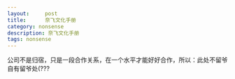 ```yaml
---
layout:     post
title:      奈飞文化手册
category: nonsense
description: 奈飞文化手册
tags: nonsense
---
```


<!-- note：

    一、只招成年人
    1、只雇佣、奖励和容忍完全成熟的成年人
    2、让员工加入到让他信任和钦佩的同事团队中
    3、打造及可能间接的工作流程和强大的纪律文化
    4、不要让规章和制度限制了高绩效者
    
    成年人的最好奖励是成功。是的，虽然我常说要看钱，但是如果有拯救全人类的工作机会，我也是可以免费提供服务的(谁要你。
    流程是为了不出错而制定的，也确实对效率高，质量高的员工是个限制。但是文中说取消假期，自行决定假期这个...你说得没错，我这种人确实还是不会随便请假的，但前提是工作要足够有吸引力，不然还是觉得自己亏的，当然公司是Netflix的话，当我没说。

    二、让每位员工都理解公司业务
    1、建立新员工大学，保持沟通的强节奏
    2、双向沟通，为员工提供向所有管理者提问的机会
    3、让每一位员工了解，他为客户带来的体验是如何直接影响公司利润的
    4、开授课程：公司业务运作和客户服务的基本知识
    5、让员工有机会更好的了解业务和客户

    『双向沟通，为员工提供向所有管理者提问的机会』给我这个机会，我好像都不知道问啥...真的很废一员工了。
    理解公司业务这点我做得很不好，领导几乎是实时强调，所以领导做得很好了，但是我感觉自己还是理解得很不到位。但作为小管理者，我还是会将我知道的全部传达下去，这点我可以做到毫无保留(因为知道的也不多，总感觉自己的能力限制的别人呢。赶紧思考一下公司未来半年的目标计划。
    「公司业务运作和客户服务的基本知识」请公司教教我。

    三、如何做到结对坦诚
    1、人前人后言行一致
    2、公开批评，面对面沟通是解决问题的最有效方式
    3、只有当管理者能够坦诚错误时，员工才能畅所欲言
    4、公司要有一套透明的反馈机制

    坦诚这件事我一直是尽量做到，尤其是承认错误上，因为我觉得找借口，被发现言行不一什么的看上去很难看，我宁愿主动承认错误，当然为了自己好受，承认也是一笔带过，把重点放在怎么弥补错误，解决问题上。大大方方的比较好看。

    四、用事实捍卫观点
    1、鼓励以事实为依据的公开辩论
    2、不过分依赖数据，但会使用来自数据分析得洞察对团队决策进行补充
    3、牢记基于事实不等于真实，不断对观点进行再次审视和讨论
    4、辩论陷入僵局时，尝试站在对方的立场上辩论，找到自己立场的漏洞

    像我这种根本没有话术准备，完全无法即兴发挥，突然cue就说不出话的人，只有反复思考的东西才能阐述得出来。所以用事实为依据的公开辩论，只要我有事实，我就可以，也愿意因此辩论，想让我不用事实，我自己都不信，就更说不出。
    第二点就比较难了，想把责任都推到数据上也不行，还要有自己的判断相辅相成。
    站到对方立场这件事，可以做到，因为我要是想说服对方，就必须自己准备好，想准备好，就得把对方的case想全，看看自己怎么应对。经常，这么一想，好像也不用辩论了，就自己妥协了。。

    五、组建未来需要的团队
    1、面向未来去思考你需要什么样的团队
    2、站在6个月后的未来审视你现在的团队，了解团队对即将到来的变化是否已准备就绪
    3、让每个人都理解团队需要持续进化
    4、有些人永远无法成长为未来组织中的高绩效者，主动让他们离开
    5、持续不断地搜寻人才，招入谁和解聘谁的决定必须完全建立在团队绩效的基础上

    这点我没经验，观察领导的话，应该是做到的吧。最少绩效不佳者主动裁掉是没问题的。

    六、如何雇佣高度匹配员工
    1、用人经理是首席招聘官
    2、招聘优秀人才不是招聘一流选手，而是为岗位需求找到最佳匹配人员
    3、确保每一个对业务至关重要的岗位上，都有一位一流人才
    4、主动让那些已经很出色的人离开，以便给顶尖人才腾位置

    招聘最佳匹配这件事，可以理解，没人不认同吧现在。「主动让那些已经很出色的人离开，以便给顶尖人才腾位置」就很残酷了，但是不知道我是不是心态还年轻，如果这样对我，我应该是可以接受的，此处不留爷自有留爷处，不知道真遇到是不是还这么想。

    七、如何确定员工薪酬
    1、不依赖与薪酬调研，信息总是滞后
    2、薪酬与年度绩效评估流程无关，只与员工的绩效有关
    3、优先考虑对公司业务增长最为重要的工位支付市场最高水平薪水
    4、资历相当的应聘者应该获得同样的薪酬
    5、简历薪酬透明制度

    第二点我没有看太懂...摘抄一句：「年度绩效考核系统除了令人可笑的费时和低效以外，并没有包薪酬决定中本该考虑的一些关键因素包括进去，其中一个因素就是员工在公司工作时所培养的技能有多大的价值」
    不过绩效评估真的是很累人，以及必须全员排队这件事对管理者很省事，对员工很不公平，尤其小公司。

    八、如何与离开的人好好说再见
    1、如果员工的表现不够好，及时告知他们要么纠正过来，要么去一家新公司
    2、不要把工作不再匹配的员工归位失败者
    3、不要给员工无法实现的承诺，会让他们感觉到背叛
    4、积极帮助离职员工找到新的好机会。

    这点没问题，绝不会归位未失败者，何况人不断是发展的，不合适就不合适，还是那句话：此处不留爷自有留爷处。雇主和雇员的关系应相互尊重，无须对立。

整个看下来，好像没有特别印象深刻的，大概是因为好多点都慢慢渗透到现在人们的理念当中了，毕竟是10年前的总结。
给人一种要干就利落干，不行就拉倒的感觉。
虽说理解，但说到底应该还是做不到的。这种公司绝对是有自己和公司匹配的想法，执行也很优秀的雇员的好去处，上面那些，对于这种人，根本不用去操心，专注自己的事情就能完全满足。对于管理者还是很难的 -->
公司不是归宿，只是一段合作关系，在一个水平才能好好合作，所以：此处不留爷自有留爷处(???